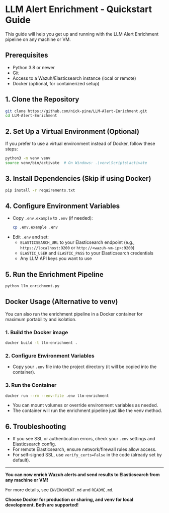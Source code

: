 # LLM Alert Enrichment - Quickstart Guide

This guide will help you get up and running with the LLM Alert Enrichment pipeline on any machine or VM.

## Prerequisites
- Python 3.8 or newer
- Git
- Access to a Wazuh/Elasticsearch instance (local or remote)
- Docker (optional, for containerized setup)

## 1. Clone the Repository
```sh
git clone https://github.com/nick-pine/LLM-Alert-Enrichment.git
cd LLM-Alert-Enrichment
```

## 2. Set Up a Virtual Environment (Optional)
If you prefer to use a virtual environment instead of Docker, follow these steps:
```sh
python3 -m venv venv
source venv/bin/activate  # On Windows: .\venv\Scripts\activate
```

## 3. Install Dependencies (Skip if using Docker)
```sh
pip install -r requirements.txt
```

## 4. Configure Environment Variables
- Copy `.env.example` to `.env` (if needed):
  ```sh
  cp .env.example .env
  ```
- Edit `.env` and set:
  - `ELASTICSEARCH_URL` to your Elasticsearch endpoint (e.g., `https://localhost:9200` or `http://<wazuh-vm-ip>:9200`)
  - `ELASTIC_USER` and `ELASTIC_PASS` to your Elasticsearch credentials
  - Any LLM API keys you want to use

## 5. Run the Enrichment Pipeline
```sh
python llm_enrichment.py
```

## Docker Usage (Alternative to venv)

You can also run the enrichment pipeline in a Docker container for maximum portability and isolation.

### 1. Build the Docker image
```sh
docker build -t llm-enrichment .
```

### 2. Configure Environment Variables
- Copy your `.env` file into the project directory (it will be copied into the container).

### 3. Run the Container
```sh
docker run --rm --env-file .env llm-enrichment
```

- You can mount volumes or override environment variables as needed.
- The container will run the enrichment pipeline just like the venv method.

## 6. Troubleshooting
- If you see SSL or authentication errors, check your `.env` settings and Elasticsearch config.
- For remote Elasticsearch, ensure network/firewall rules allow access.
- For self-signed SSL, use `verify_certs=False` in the code (already set by default).

---

**You can now enrich Wazuh alerts and send results to Elasticsearch from any machine or VM!**

For more details, see `ENVIRONMENT.md` and `README.md`.

**Choose Docker for production or sharing, and venv for local development. Both are supported!**
